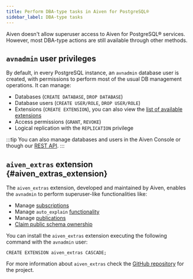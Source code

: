 ```yaml
---
title: Perform DBA-type tasks in Aiven for PostgreSQL®
sidebar_label: DBA-type tasks
---
```


Aiven doesn't allow superuser access to Aiven for PostgreSQL® services.
However, most DBA-type actions are still available through other
methods.

## `avnadmin` user privileges

By default, in every PostgreSQL instance, an `avnadmin` database user is
created, with permissions to perform most of the usual DB management
operations. It can manage:

-   Databases (`CREATE DATABASE`, `DROP DATABASE`)
-   Database users (`CREATE USER/ROLE`, `DROP USER/ROLE`)
-   Extensions (`CREATE EXTENSION`), you can also view the
    [list of available extensions](/docs/products/postgresql/reference/list-of-extensions)
-   Access permissions (`GRANT`, `REVOKE`)
-   Logical replication with the `REPLICATION` privilege

:::tip
You can also manage databases and users in the Aiven Console or
though our [REST API](/docs/tools/api).
:::

## `aiven_extras` extension {#aiven_extras_extension}

The `aiven_extras` extension, developed and maintained by Aiven, enables
the `avnadmin` to perform superuser-like functionalities like:

-   Manage
    [subscriptions](https://www.postgresql.org/docs/current/catalog-pg-subscription.html)
-   Manage `auto_explain`
    [functionality](https://www.postgresql.org/docs/current/auto-explain.html)
-   Manage
    [publications](https://www.postgresql.org/docs/current/sql-createpublication.html)
-   [Claim public schema ownership](/docs/products/postgresql/howto/claim-public-schema-ownership)

You can install the `aiven_extras` extension executing the following
command with the `avnadmin` user:

```
CREATE EXTENSION aiven_extras CASCADE;
```

For more information about `aiven_extras` check the [GitHub
repository](https://github.com/aiven/aiven-extras) for the project.
